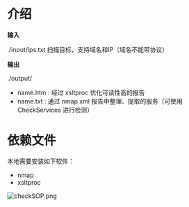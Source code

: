# 介绍
**输入**

./input/ips.txt 扫描目标，支持域名和IP（域名不能带协议）

**输出**

./output/ 
- name.htm : 经过 xsltproc 优化可读性高的报告
- name.txt : 通过 nmap xml 报告中整理、提取的服务（可使用 CheckServices 进行检测）
    
    
# 依赖文件
本地需要安装如下软件：
- nmap
- xsltproc

![checkSOP.png](https://i.loli.net/2019/10/14/RYdcAXeLZMaJrFu.png)